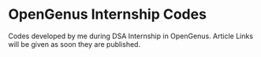 # OpenGenus Internship Codes
Codes developed by me during DSA Internship in OpenGenus.
Article Links will be given as soon they are published.
